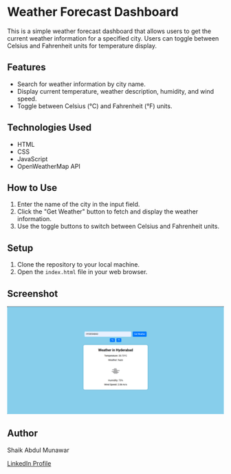 # Weather Forecast Dashboard

This is a simple weather forecast dashboard that allows users to get the current weather information for a specified city. Users can toggle between Celsius and Fahrenheit units for temperature display.

## Features

- Search for weather information by city name.
- Display current temperature, weather description, humidity, and wind speed.
- Toggle between Celsius (°C) and Fahrenheit (°F) units.

## Technologies Used

- HTML
- CSS
- JavaScript
- OpenWeatherMap API

## How to Use

1. Enter the name of the city in the input field.
2. Click the "Get Weather" button to fetch and display the weather information.
3. Use the toggle buttons to switch between Celsius and Fahrenheit units.

## Setup

1. Clone the repository to your local machine.
2. Open the `index.html` file in your web browser.

## Screenshot

![Weather Forecast Dashboard](1.png)

## Author

Shaik Abdul Munawar

[LinkedIn Profile](https://www.linkedin.com/in/shaik-abdul-munawar-b35821284)
